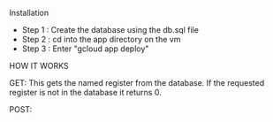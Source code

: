 Installation

- Step 1 : Create the database using the db.sql file
- Step 2 : cd into the app directory on the vm
- Step 3 : Enter "gcloud app deploy"

HOW IT WORKS

GET: This gets the named register from the database. If the requested register  is not
in the database it returns 0.

POST: 